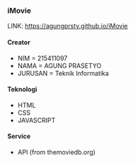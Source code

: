 ### iMovie

LINK: https://agungprsty.github.io/iMovie

#### Creator
- NIM           = 215411097
- NAMA       = AGUNG PRASETYO
- JURUSAN = Teknik Informatika

#### Teknologi
- HTML
- CSS
- JAVASCRIPT

#### Service
- API (from themoviedb.org)
